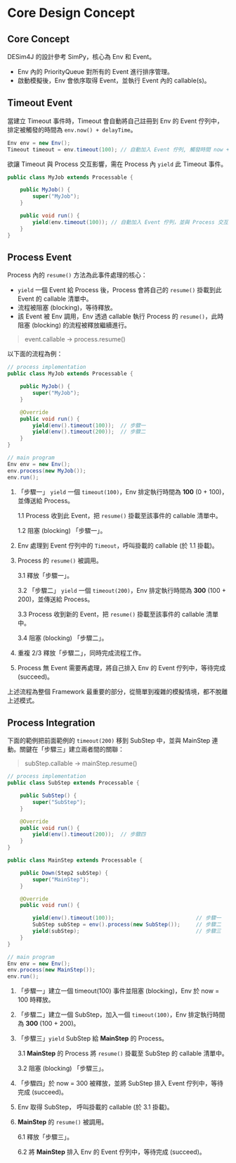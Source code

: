 Core Design Concept
===

## Core Concept
DESim4J 的設計參考 SimPy，核心為 Env 和 Event。

* Env 內的 PriorityQueue 對所有的 Event 進行排序管理。
* 啟動模擬後，Env 會依序取得 Event，並執行 Event 內的 callable(s)。

## Timeout Event
當建立 Timeout 事件時，Timeout 會自動將自己註冊到 Env 的 Event 佇列中，排定被觸發的時間為 `env.now() + delayTime`。

```java
Env env = new Env();
Timeout timeout = env.timeout(100); // 自動加入 Event 佇列, 觸發時間 now + 100。
```

欲讓 Timeout 與 Process 交互影響，需在 Process 內 `yield` 此 Timeout 事件。 

```java
public class MyJob extends Processable {

    public MyJob() {
        super("MyJob");
    }

    public void run() {
        yield(env.timeout(100)); // 自動加入 Event 佇列，並與 Process 交互影響。
    }
}
```

## Process Event
Process 內的 `resume()` 方法為此事件處理的核心：

* `yield` 一個 Event 給 Process 後，Process 會將自己的 `resume()` 掛載到此 Event 的 callable 清單中。
* 流程被阻塞 (blocking)，等待釋放。
* 該 Event 被 Env 調用，Env 透過 callable 執行 Process 的 `resume()`，此時阻塞 (blocking) 的流程被釋放繼續進行。

> event.callable -> process.resume()

以下面的流程為例：

```java
// process implementation
public class MyJob extends Processable {

    public MyJob() {
        super("MyJob");
    }

    @Override
    public void run() {
        yield(env().timeout(100));  // 步驟一
        yield(env().timeout(200));  // 步驟二
    }
}

// main program
Env env = new Env();
env.process(new MyJob());
env.run();
```

1. 「步驟一」 `yield` 一個 `timeout(100)`，Env 排定執行時間為 __100__ (0 + 100)，並傳送給 Process。
   
   1.1 Process 收到此 Event，把 `resume()` 掛載至該事件的 callable 清單中。
   
   1.2 阻塞 (blocking) 「步驟一」。

2. Env 處理到 Event 佇列中的 `Timeout`，呼叫掛載的 callable (於 1.1 掛載)。
   
3. Process 的 `resume()` 被調用。

   3.1 釋放「步驟一」。

   3.2 「步驟二」 `yield` 一個 `timeout(200)`，Env 排定執行時間為 __300__ (100 + 200)，並傳送給 Process。
   
   3.3  Process 收到新的 Event，把 `resume()` 掛載至該事件的 callable 清單中。
   
   3.4 阻塞 (blocking) 「步驟二」。

4. 重複 2/3 釋放「步驟二」，同時完成流程工作。

5. Process 無 Event 需要再處理，將自己排入 Env 的 Event 佇列中，等待完成 (succeed)。

上述流程為整個 Framework 最重要的部分，從簡單到複雜的模擬情境，都不脫離上述模式。

## Process Integration
下面的範例把前面範例的 `timeout(200)` 移到 SubStep 中，並與 MainStep 連動。關鍵在「步驟三」建立兩者間的關聯：

> subStep.callable -> mainStep.resume()

```java
// process implementation
public class SubStep extends Processable {

    public SubStep() {
        super("SubStep");
    }

    @Override
    public void run() {
        yield(env().timeout(200));  // 步驟四
    }
}

public class MainStep extends Processable {

    public Down(Step2 subStep) {
        super("MainStep");
    }

    @Override
    public void run() {

        yield(env().timeout(100));                          // 步驟一
        SubStep subStep = env().process(new SubStep());     // 步驟二
        yield(subStep);                                     // 步驟三
    }
}

// main program
Env env = new Env();
env.process(new MainStep());
env.run();
```

1. 「步驟一」建立一個 timeout(100) 事件並阻塞 (blocking)，Env 於 now = 100 時釋放。

2. 「步驟二」建立一個 SubStep，加入一個 `timeout(100)`，Env 排定執行時間為 __300__ (100 + 200)。

3. 「步驟三」`yield` SubStep 給 __MainStep__ 的 Process。
   
   3.1 __MainStep__ 的 Process 將 `resume()` 掛載至 SubStep 的 callable 清單中。
   
   3.2 阻塞 (blocking) 「步驟三」。

4. 「步驟四」於 now = 300 被釋放，並將 SubStep 排入 Event 佇列中，等待完成 (succeed)。

5. Env 取得 SubStep， 呼叫掛載的 callable (於 3.1 掛載)。

6. __MainStep__ 的 `resume()` 被調用。

   6.1 釋放「步驟三」。

   6.2 將 __MainStep__ 排入 Env 的 Event 佇列中，等待完成 (succeed)。
